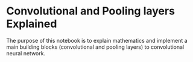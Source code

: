 # Convolutional and Pooling layers Explained
The purpose of this notebook is to explain mathematics and implement a main building blocks (convolutional and pooling layers) to convolutional neural network.

